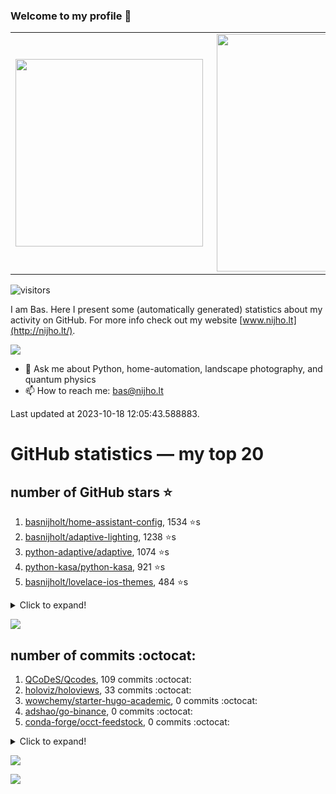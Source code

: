 ### Welcome to my profile 👋

<center>
  <table>
    <tr>
        <td><img width="300px" align="left" src="https://github-readme-stats.vercel.app/api/top-langs/?username=basnijholt&hide=TeX,Jupyter%20Notebook&layout=compact&theme=radical" /></td>
        <td><img align='right' src="https://github-readme-stats.vercel.app/api?username=basnijholt&show_icons=true&theme=radical" width="380"></td>
    </tr>
  </table>
</center>

![visitors](https://visitor-badge.glitch.me/badge?page_id=basnijholt.visitor-badge)

I am Bas. Here I present some (automatically generated) statistics about my activity on GitHub. For more info check out my website [www.nijho.lt](http://nijho.lt/).

![](https://www.nijho.lt/authors/admin/avatar_hu9e60e4b9bc120dfb6a666009f2878da6_182107_250x250_fill_q90_lanczos_center.jpg)

- 💬 Ask me about Python, home-automation, landscape photography, and quantum physics
- 📫 How to reach me: bas@nijho.lt

Last updated at 2023-10-18 12:05:43.588883.

# GitHub statistics — my top 20

## number of GitHub stars ⭐️

1. [basnijholt/home-assistant-config](https://github.com/basnijholt/home-assistant-config/), 1534 ⭐️s
2. [basnijholt/adaptive-lighting](https://github.com/basnijholt/adaptive-lighting/), 1238 ⭐️s
3. [python-adaptive/adaptive](https://github.com/python-adaptive/adaptive/), 1074 ⭐️s
4. [python-kasa/python-kasa](https://github.com/python-kasa/python-kasa/), 921 ⭐️s
5. [basnijholt/lovelace-ios-themes](https://github.com/basnijholt/lovelace-ios-themes/), 484 ⭐️s
<details><summary>Click to expand!</summary>

6. [basnijholt/lovelace-ios-dark-mode-theme](https://github.com/basnijholt/lovelace-ios-dark-mode-theme/), 425 ⭐️s
7. [basnijholt/miflora](https://github.com/basnijholt/miflora/), 359 ⭐️s
8. [basnijholt/rsync-time-machine.py](https://github.com/basnijholt/rsync-time-machine.py/), 346 ⭐️s
9. [topocm/topocm_content](https://github.com/topocm/topocm_content/), 252 ⭐️s
10. [basnijholt/home-assistant-streamdeck-yaml](https://github.com/basnijholt/home-assistant-streamdeck-yaml/), 141 ⭐️s
11. [basnijholt/home-assistant-macbook-touch-bar](https://github.com/basnijholt/home-assistant-macbook-touch-bar/), 92 ⭐️s
12. [basnijholt/markdown-code-runner](https://github.com/basnijholt/markdown-code-runner/), 76 ⭐️s
13. [kwant-project/kwant](https://github.com/kwant-project/kwant/), 76 ⭐️s
14. [basnijholt/home-assistant-streamdeck-yaml-addon](https://github.com/basnijholt/home-assistant-streamdeck-yaml-addon/), 47 ⭐️s
15. [basnijholt/aiokef](https://github.com/basnijholt/aiokef/), 33 ⭐️s
16. [basnijholt/thesis-cover](https://github.com/basnijholt/thesis-cover/), 26 ⭐️s
17. [basnijholt/adaptive-scheduler](https://github.com/basnijholt/adaptive-scheduler/), 21 ⭐️s
18. [basnijholt/instacron](https://github.com/basnijholt/instacron/), 20 ⭐️s
19. [basnijholt/addon-otmonitor](https://github.com/basnijholt/addon-otmonitor/), 15 ⭐️s
20. [kwant-project/kwant-tutorial-2016](https://github.com/kwant-project/kwant-tutorial-2016/), 15 ⭐️s

</details>

![](https://github.com/basnijholt/basnijholt/raw/main/stars_over_time.png)

## number of commits :octocat:

1. [QCoDeS/Qcodes](https://github.com/QCoDeS/Qcodes/), 109 commits :octocat:
2. [holoviz/holoviews](https://github.com/holoviz/holoviews/), 33 commits :octocat:
3. [wowchemy/starter-hugo-academic](https://github.com/wowchemy/starter-hugo-academic/), 0 commits :octocat:
4. [adshao/go-binance](https://github.com/adshao/go-binance/), 0 commits :octocat:
5. [conda-forge/occt-feedstock](https://github.com/conda-forge/occt-feedstock/), 0 commits :octocat:
<details><summary>Click to expand!</summary>

6. [cornelk/hashmap](https://github.com/cornelk/hashmap/), 0 commits :octocat:
7. [conda-forge/adaptive-scheduler-feedstock](https://github.com/conda-forge/adaptive-scheduler-feedstock/), 0 commits :octocat:
8. [ohld/igbot](https://github.com/ohld/igbot/), 0 commits :octocat:
9. [PaulAnnekov/tuyaha](https://github.com/PaulAnnekov/tuyaha/), 0 commits :octocat:
10. [piitaya/lovelace-mushroom](https://github.com/piitaya/lovelace-mushroom/), 0 commits :octocat:
11. [Koenkk/zigbee2mqtt](https://github.com/Koenkk/zigbee2mqtt/), 0 commits :octocat:
12. [basnijholt/cadnano-scripts](https://github.com/basnijholt/cadnano-scripts/), 0 commits :octocat:
13. [ICB-DCM/pyABC](https://github.com/ICB-DCM/pyABC/), 0 commits :octocat:
14. [basnijholt/hpc05](https://github.com/basnijholt/hpc05/), 0 commits :octocat:
15. [basnijholt/wenfire](https://github.com/basnijholt/wenfire/), 0 commits :octocat:
16. [basnijholt/Casimir-programming](https://github.com/basnijholt/Casimir-programming/), 0 commits :octocat:
17. [basnijholt/slurm-usage](https://github.com/basnijholt/slurm-usage/), 0 commits :octocat:
18. [binance/binance-spot-api-docs](https://github.com/binance/binance-spot-api-docs/), 0 commits :octocat:
19. [microsoft/azure-pipelines-agent](https://github.com/microsoft/azure-pipelines-agent/), 0 commits :octocat:
20. [kwant-project/kwant-tutorial-2016](https://github.com/kwant-project/kwant-tutorial-2016/), 0 commits :octocat:

</details>

![](https://github.com/basnijholt/basnijholt/raw/main/commits_per_hour.png)

![](https://github.com/basnijholt/basnijholt/raw/main/commits_per_weekday.png)

